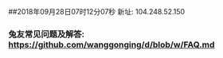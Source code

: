 ##2018年09月28日07时12分07秒 新址: 104.248.52.150
### 兔友常见问题及解答: https://github.com/wanggonging/d/blob/w/FAQ.md
